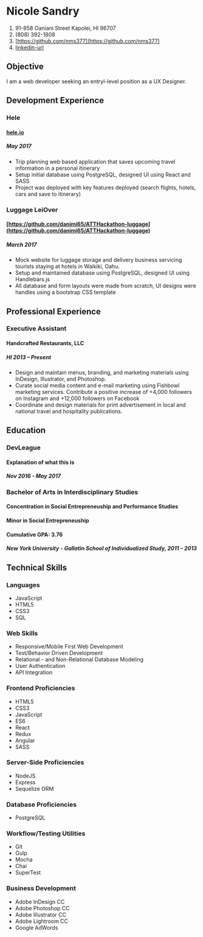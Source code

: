# Nicole Sandry

1. 91-858 Oaniani Street Kapolei, HI 96707
1. (808) 392-1808
1. [https://github.com/nms377](https://github.com/nms377)
1. [linkedin-url](https://www.linkedin.com/in/nicolesandry)

## Objective
I am a web developer seeking an entryl-level position as a UX Designer.

## Development Experience

### Hele
#### [hele.io](https://hele.io/)
##### May 2017
- Trip planning web based application that saves upcoming travel information in a personal itinerary
- Setup initial database using PostgreSQL, designed UI using React and SASS
- Project was deployed with key features deployed (search flights, hotels, cars and save to itinerary)

### Luggage LeiOver
#### [https://github.com/danimi65/ATTHackathon-luggage](https://github.com/danimi65/ATTHackathon-luggage)
##### March 2017
- Mock website for luggage storage and delivery business servicing tourists staying at hotels in Waikiki, Oahu.
- Setup and maintained database using PostgreSQL, designed UI using Handlebars.js
- All database and form layouts were made from scratch, UI designs were handles using a bootstrap CSS template

## Professional Experience

### Executive Assistant
#### Handcrafted Restaurants, LLC
##### HI 2013 – Present  
- Design and maintain menus, branding, and marketing materials using InDesign, Illustrator, and Photoshop.
- Curate social media content and e-mail marketing using Fishbowl marketing services. Contribute a positive increase of +4,000 followers on Instagram and +12,000 followers on Facebook
- Coordinate and design materials for print advertisement in local and national travel and hospitality publications.

## Education
### DevLeague
#### Explanation of what this is
##### Nov 2016 - May 2017

### Bachelor of Arts in Interdisciplinary Studies
#### Concentration in Social Entrepreneuship and Performance Studies
#### Minor in Social Entrepreneuship
#### Cumulative GPA: 3.76
##### New York University - Gallatin School of Individualized Study, 2011 – 2013

## Technical Skills

### Languages
- JavaScript
- HTML5
- CSS3
- SQL

### Web Skills
- Responsive/Mobile First Web Development
- Test/Behavior Driven Development
- Relational - and Non-Relational Database Modeling 
- User Authentication
- API Integration

### Frontend Proficiencies
- HTML5
- CSS3
- JavaScript
- ES6
- React
- Redux
- Angular
- SASS

### Server-Side Proficiencies
- NodeJS
- Express
- Sequelize ORM

### Database Proficiencies
- PostgreSQL 

### Workflow/Testing Utilities
- Git
- Gulp
- Mocha
- Chai
- SuperTest

### Business Development
- Adobe InDesign CC
- Adobe Photoshop CC
- Adobe Illustrator CC
- Adobe Lightroom CC
- Google AdWords